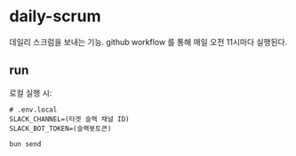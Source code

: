 # daily-scrum

데일리 스크럼을 보내는 기능. github workflow 를 통해 매일 오전 11시마다 실행된다.

## run

로컬 실행 시:

```env
# .env.local
SLACK_CHANNEL=(타겟 슬랙 채널 ID)
SLACK_BOT_TOKEN=(슬랙봇토큰)
```

```sh
bun send
```
